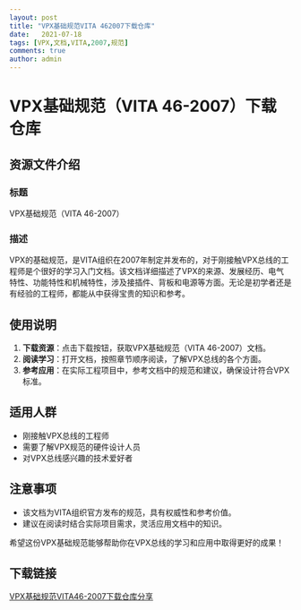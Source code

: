 ```yaml
---
layout: post
title: "VPX基础规范VITA 462007下载仓库"
date:   2021-07-18
tags: [VPX,文档,VITA,2007,规范]
comments: true
author: admin
---
```

# VPX基础规范（VITA 46-2007）下载仓库

## 资源文件介绍

### 标题
VPX基础规范（VITA 46-2007）

### 描述
VPX的基础规范，是VITA组织在2007年制定并发布的，对于刚接触VPX总线的工程师是个很好的学习入门文档。该文档详细描述了VPX的来源、发展经历、电气特性、功能特性和机械特性，涉及接插件、背板和电源等方面。无论是初学者还是有经验的工程师，都能从中获得宝贵的知识和参考。

## 使用说明

1. **下载资源**：点击下载按钮，获取VPX基础规范（VITA 46-2007）文档。
2. **阅读学习**：打开文档，按照章节顺序阅读，了解VPX总线的各个方面。
3. **参考应用**：在实际工程项目中，参考文档中的规范和建议，确保设计符合VPX标准。

## 适用人群

- 刚接触VPX总线的工程师
- 需要了解VPX规范的硬件设计人员
- 对VPX总线感兴趣的技术爱好者

## 注意事项

- 该文档为VITA组织官方发布的规范，具有权威性和参考价值。
- 建议在阅读时结合实际项目需求，灵活应用文档中的知识。

希望这份VPX基础规范能够帮助你在VPX总线的学习和应用中取得更好的成果！

## 下载链接

[VPX基础规范VITA46-2007下载仓库分享](https://pan.quark.cn/s/d1e757aca74c)